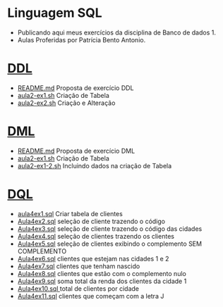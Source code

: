 # Linguagem SQL
- Publicando aqui meus exercícios da disciplina de Banco de dados 1.
- Aulas Proferidas por Patrícia Bento Antonio.
# [DDL](https://github.com/hqnicolas/DataBase-Level1-SQL/tree/main/DDL)

- [README.md](https://github.com/hqnicolas/DataBase-Level1-SQL/tree/main/DDL) Proposta de exercício DDL
- [aula2-ex1.sh](https://github.com/hqnicolas/DataBase-Level1-SQL/blob/main/DDL/aula2-ex1.sh) Criação de Tabela
- [aula2-ex2.sh](https://github.com/hqnicolas/DataBase-Level1-SQL/blob/main/DDL/aula2-ex2.sh) Criação e Alteração

# [DML](https://github.com/hqnicolas/DataBase-Level1-SQL/tree/main/DML)

- [README.md](https://github.com/hqnicolas/DataBase-Level1-SQL/tree/main/DML) Proposta de exercício DML
- [aula2-ex1.sh](https://github.com/hqnicolas/DataBase-Level1-SQL/blob/main/DML/aula3-ex1.sql) Criação de Tabela
- [aula2-ex1-2.sh](https://github.com/hqnicolas/DataBase-Level1-SQL/blob/main/DML/aula3-ex1-2.sql) Incluindo dados na criação de Tabela

# [DQL](https://github.com/hqnicolas/DataBase-Level1-SQL/tree/main/DQL)

- [aula4ex1.sql](https://github.com/hqnicolas/DataBase-Level1-SQL/blob/main/DQL/aula4ex1.sql) Criar tabela de clientes
- [Aula4ex2.sql](https://github.com/hqnicolas/DataBase-Level1-SQL/blob/main/DQL/Aula4ex2.sql) seleção de cliente trazendo o código
- [Aula4ex3.sql](https://github.com/hqnicolas/DataBase-Level1-SQL/blob/main/DQL/Aula4ex3.sql) seleção de cliente trazendo o código das cidades
- [Aula4ex4.sql](https://github.com/hqnicolas/DataBase-Level1-SQL/blob/main/DQL/Aula4ex4.sql) seleção de clientes trazendo os clientes
- [Aula4ex5.sql](https://github.com/hqnicolas/DataBase-Level1-SQL/blob/main/DQL/Aula4ex5.sql) seleção de clientes exibindo o complemento SEM COMPLEMENTO
- [Aula4ex6.sql](https://github.com/hqnicolas/DataBase-Level1-SQL/blob/main/DQL/Aula4ex6.sql) clientes que estejam nas cidades 1 e 2
- [Aula4ex7.sql](https://github.com/hqnicolas/DataBase-Level1-SQL/blob/main/DQL/Aula4ex7.sql) clientes que tenham nascido
- [Aula4ex8.sql](https://github.com/hqnicolas/DataBase-Level1-SQL/blob/main/DQL/Aula4ex8.sql) clientes que estão com o complemento nulo
- [Aula4ex9.sql](https://github.com/hqnicolas/DataBase-Level1-SQL/blob/main/DQL/Aula4ex9.sql) soma total da renda dos clientes da cidade 1
- [Aula4ex10.sql ](https://github.com/hqnicolas/DataBase-Level1-SQL/blob/main/DQL/Aula4ex10.sql) total de clientes por cidade
- [Aula4ex11.sql](https://github.com/hqnicolas/DataBase-Level1-SQL/blob/main/DQL/Aula4ex11.sql) clientes que começam com a letra J




